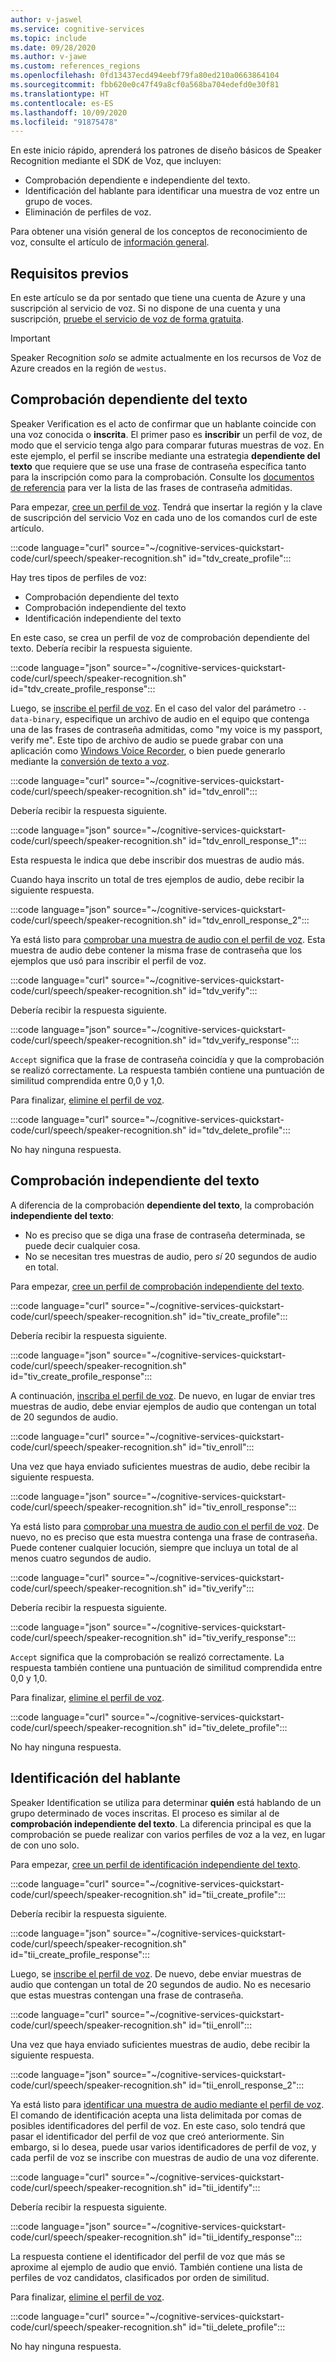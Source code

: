 ```yaml
---
author: v-jaswel
ms.service: cognitive-services
ms.topic: include
ms.date: 09/28/2020
ms.author: v-jawe
ms.custom: references_regions
ms.openlocfilehash: 0fd13437ecd494eebf79fa80ed210a0663864104
ms.sourcegitcommit: fbb620e0c47f49a8cf0a568ba704edefd0e30f81
ms.translationtype: HT
ms.contentlocale: es-ES
ms.lasthandoff: 10/09/2020
ms.locfileid: "91875478"
---
```

En este inicio rápido, aprenderá los patrones de diseño básicos de Speaker Recognition mediante el SDK de Voz, que incluyen:

* Comprobación dependiente e independiente del texto.
* Identificación del hablante para identificar una muestra de voz entre un grupo de voces.
* Eliminación de perfiles de voz.

Para obtener una visión general de los conceptos de reconocimiento de voz, consulte el artículo de [información general](../../../speaker-recognition-overview.md).

## <a name="prerequisites"></a>Requisitos previos

En este artículo se da por sentado que tiene una cuenta de Azure y una suscripción al servicio de voz. Si no dispone de una cuenta y una suscripción, [pruebe el servicio de voz de forma gratuita](../../../overview.md#try-the-speech-service-for-free).

> [!IMPORTANT]
> Speaker Recognition *solo* se admite actualmente en los recursos de Voz de Azure creados en la región de `westus`.

## <a name="text-dependent-verification"></a>Comprobación dependiente del texto

Speaker Verification es el acto de confirmar que un hablante coincide con una voz conocida o **inscrita**. El primer paso es **inscribir** un perfil de voz, de modo que el servicio tenga algo para comparar futuras muestras de voz. En este ejemplo, el perfil se inscribe mediante una estrategia **dependiente del texto** que requiere que se use una frase de contraseña específica tanto para la inscripción como para la comprobación. Consulte los [documentos de referencia](https://docs.microsoft.com/rest/api/speakerrecognition/) para ver la lista de las frases de contraseña admitidas.

Para empezar, [cree un perfil de voz](https://docs.microsoft.com/rest/api/speakerrecognition/verification/textdependent/createprofile). Tendrá que insertar la región y la clave de suscripción del servicio Voz en cada uno de los comandos curl de este artículo.

:::code language="curl" source="~/cognitive-services-quickstart-code/curl/speech/speaker-recognition.sh" id="tdv_create_profile":::

Hay tres tipos de perfiles de voz:

- Comprobación dependiente del texto
- Comprobación independiente del texto
- Identificación independiente del texto

En este caso, se crea un perfil de voz de comprobación dependiente del texto. Debería recibir la respuesta siguiente.

:::code language="json" source="~/cognitive-services-quickstart-code/curl/speech/speaker-recognition.sh" id="tdv_create_profile_response":::

Luego, se [inscribe el perfil de voz](https://docs.microsoft.com/rest/api/speakerrecognition/verification/textdependent/createenrollment). En el caso del valor del parámetro `--data-binary`, especifique un archivo de audio en el equipo que contenga una de las frases de contraseña admitidas, como "my voice is my passport, verify me". Este tipo de archivo de audio se puede grabar con una aplicación como [Windows Voice Recorder](https://www.microsoft.com/p/windows-voice-recorder/9wzdncrfhwkn?activetab=pivot:overviewtab), o bien puede generarlo mediante la [conversión de texto a voz](https://docs.microsoft.com/azure/cognitive-services/speech-service/index-text-to-speech).

:::code language="curl" source="~/cognitive-services-quickstart-code/curl/speech/speaker-recognition.sh" id="tdv_enroll":::

Debería recibir la respuesta siguiente.

:::code language="json" source="~/cognitive-services-quickstart-code/curl/speech/speaker-recognition.sh" id="tdv_enroll_response_1":::

Esta respuesta le indica que debe inscribir dos muestras de audio más.

Cuando haya inscrito un total de tres ejemplos de audio, debe recibir la siguiente respuesta.

:::code language="json" source="~/cognitive-services-quickstart-code/curl/speech/speaker-recognition.sh" id="tdv_enroll_response_2":::

Ya está listo para [comprobar una muestra de audio con el perfil de voz](https://docs.microsoft.com/rest/api/speakerrecognition/verification/textdependent/verifyprofile). Esta muestra de audio debe contener la misma frase de contraseña que los ejemplos que usó para inscribir el perfil de voz.

:::code language="curl" source="~/cognitive-services-quickstart-code/curl/speech/speaker-recognition.sh" id="tdv_verify":::

Debería recibir la respuesta siguiente.

:::code language="json" source="~/cognitive-services-quickstart-code/curl/speech/speaker-recognition.sh" id="tdv_verify_response":::

`Accept` significa que la frase de contraseña coincidía y que la comprobación se realizó correctamente. La respuesta también contiene una puntuación de similitud comprendida entre 0,0 y 1,0.

Para finalizar, [elimine el perfil de voz](https://docs.microsoft.com/rest/api/speakerrecognition/verification/textdependent/deleteprofile).

:::code language="curl" source="~/cognitive-services-quickstart-code/curl/speech/speaker-recognition.sh" id="tdv_delete_profile":::

No hay ninguna respuesta.

## <a name="text-independent-verification"></a>Comprobación independiente del texto

A diferencia de la comprobación **dependiente del texto**, la comprobación **independiente del texto**:

* No es preciso que se diga una frase de contraseña determinada, se puede decir cualquier cosa.
* No se necesitan tres muestras de audio, pero *sí* 20 segundos de audio en total.

Para empezar, [cree un perfil de comprobación independiente del texto](https://docs.microsoft.com/rest/api/speakerrecognition/verification/textindependent/createprofile).

:::code language="curl" source="~/cognitive-services-quickstart-code/curl/speech/speaker-recognition.sh" id="tiv_create_profile":::

Debería recibir la respuesta siguiente.

:::code language="json" source="~/cognitive-services-quickstart-code/curl/speech/speaker-recognition.sh" id="tiv_create_profile_response":::

A continuación, [inscriba el perfil de voz](https://docs.microsoft.com/rest/api/speakerrecognition/verification/textindependent/createenrollment). De nuevo, en lugar de enviar tres muestras de audio, debe enviar ejemplos de audio que contengan un total de 20 segundos de audio.

:::code language="curl" source="~/cognitive-services-quickstart-code/curl/speech/speaker-recognition.sh" id="tiv_enroll":::

Una vez que haya enviado suficientes muestras de audio, debe recibir la siguiente respuesta.

:::code language="json" source="~/cognitive-services-quickstart-code/curl/speech/speaker-recognition.sh" id="tiv_enroll_response":::

Ya está listo para [comprobar una muestra de audio con el perfil de voz](https://docs.microsoft.com/rest/api/speakerrecognition/verification/textindependent/verifyprofile). De nuevo, no es preciso que esta muestra contenga una frase de contraseña. Puede contener cualquier locución, siempre que incluya un total de al menos cuatro segundos de audio.

:::code language="curl" source="~/cognitive-services-quickstart-code/curl/speech/speaker-recognition.sh" id="tiv_verify":::

Debería recibir la respuesta siguiente.

:::code language="json" source="~/cognitive-services-quickstart-code/curl/speech/speaker-recognition.sh" id="tiv_verify_response":::

`Accept` significa que la comprobación se realizó correctamente. La respuesta también contiene una puntuación de similitud comprendida entre 0,0 y 1,0.

Para finalizar, [elimine el perfil de voz](https://docs.microsoft.com/rest/api/speakerrecognition/verification/textindependent/deleteprofile).

:::code language="curl" source="~/cognitive-services-quickstart-code/curl/speech/speaker-recognition.sh" id="tiv_delete_profile":::

No hay ninguna respuesta.

## <a name="speaker-identification"></a>Identificación del hablante

Speaker Identification se utiliza para determinar **quién** está hablando de un grupo determinado de voces inscritas. El proceso es similar al de **comprobación independiente del texto**. La diferencia principal es que la comprobación se puede realizar con varios perfiles de voz a la vez, en lugar de con uno solo.

Para empezar, [cree un perfil de identificación independiente del texto](https://docs.microsoft.com/rest/api/speakerrecognition/identification/textindependent/createprofile).

:::code language="curl" source="~/cognitive-services-quickstart-code/curl/speech/speaker-recognition.sh" id="tii_create_profile":::

Debería recibir la respuesta siguiente.

:::code language="json" source="~/cognitive-services-quickstart-code/curl/speech/speaker-recognition.sh" id="tii_create_profile_response":::

Luego, se [inscribe el perfil de voz](https://docs.microsoft.com/rest/api/speakerrecognition/identification/textindependent/createenrollment). De nuevo, debe enviar muestras de audio que contengan un total de 20 segundos de audio. No es necesario que estas muestras contengan una frase de contraseña.

:::code language="curl" source="~/cognitive-services-quickstart-code/curl/speech/speaker-recognition.sh" id="tii_enroll":::

Una vez que haya enviado suficientes muestras de audio, debe recibir la siguiente respuesta.

:::code language="json" source="~/cognitive-services-quickstart-code/curl/speech/speaker-recognition.sh" id="tii_enroll_response_2":::

Ya está listo para [identificar una muestra de audio mediante el perfil de voz](https://docs.microsoft.com/rest/api/speakerrecognition/identification/textindependent/identifysinglespeaker). El comando de identificación acepta una lista delimitada por comas de posibles identificadores del perfil de voz. En este caso, solo tendrá que pasar el identificador del perfil de voz que creó anteriormente. Sin embargo, si lo desea, puede usar varios identificadores de perfil de voz, y cada perfil de voz se inscribe con muestras de audio de una voz diferente.

:::code language="curl" source="~/cognitive-services-quickstart-code/curl/speech/speaker-recognition.sh" id="tii_identify":::

Debería recibir la respuesta siguiente.

:::code language="json" source="~/cognitive-services-quickstart-code/curl/speech/speaker-recognition.sh" id="tii_identify_response":::

La respuesta contiene el identificador del perfil de voz que más se aproxime al ejemplo de audio que envió. También contiene una lista de perfiles de voz candidatos, clasificados por orden de similitud.

Para finalizar, [elimine el perfil de voz](https://docs.microsoft.com/rest/api/speakerrecognition/identification/textindependent/deleteprofile).

:::code language="curl" source="~/cognitive-services-quickstart-code/curl/speech/speaker-recognition.sh" id="tii_delete_profile":::

No hay ninguna respuesta.
